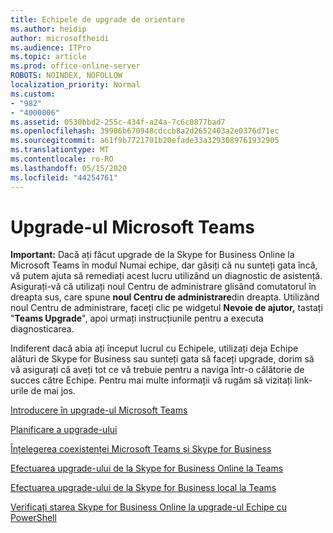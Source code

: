 ```yaml
---
title: Echipele de upgrade de orientare
ms.author: heidip
author: microsoftheidi
ms.audience: ITPro
ms.topic: article
ms.prod: office-online-server
ROBOTS: NOINDEX, NOFOLLOW
localization_priority: Normal
ms.custom:
- "982"
- "4000006"
ms.assetid: 0530bbd2-255c-434f-a24a-7c6c0877bad7
ms.openlocfilehash: 39986b670948cdccb8a2d2652403a2e0376d71ec
ms.sourcegitcommit: a61f9b7721701b20efade33a3293089761932905
ms.translationtype: MT
ms.contentlocale: ro-RO
ms.lasthandoff: 05/15/2020
ms.locfileid: "44254761"
---
```

# <a name="microsoft-teams-upgrade"></a>Upgrade-ul Microsoft Teams

**Important:** Dacă ați făcut upgrade de la Skype for Business Online la Microsoft Teams în modul Numai echipe, dar găsiți că nu sunteți gata încă, vă putem ajuta să remediați acest lucru utilizând un diagnostic de asistență. Asigurați-vă că utilizați noul Centru de administrare glisând comutatorul în dreapta sus, care spune **noul Centru de administrare**din dreapta. Utilizând noul Centru de administrare, faceți clic pe widgetul **Nevoie de ajutor,** tastați "**Teams Upgrade**", apoi urmați instrucțiunile pentru a executa diagnosticarea.

Indiferent dacă abia ați început lucrul cu Echipele, utilizați deja Echipe alături de Skype for Business sau sunteți gata să faceți upgrade, dorim să vă asigurați că aveți tot ce vă trebuie pentru a naviga într-o călătorie de succes către Echipe. Pentru mai multe informații vă rugăm să vizitați link-urile de mai jos.

[Introducere în upgrade-ul Microsoft Teams](https://docs.microsoft.com/MicrosoftTeams/upgrade-start-here)

[Planificare a upgrade-ului](https://docs.microsoft.com/MicrosoftTeams/upgrade-plan-journey)

[Înțelegerea coexistenței Microsoft Teams și Skype for Business](https://docs.microsoft.com/MicrosoftTeams/teams-and-skypeforbusiness-coexistence-and-interoperability)

[Efectuarea upgrade-ului de la Skype for Business Online la Teams](https://docs.microsoft.com/MicrosoftTeams/upgrade-to-teams-execute-skypeforbusinessonline)

[Efectuarea upgrade-ului de la Skype for Business local la Teams](https://docs.microsoft.com/MicrosoftTeams/upgrade-to-teams-execute-skypeforbusinesshybridonprem)
 
[Verificați starea Skype for Business Online la upgrade-ul Echipe cu PowerShell](https://docs.microsoft.com/powershell/module/skype/get-csteamsupgradestatus?view=skype-ps)